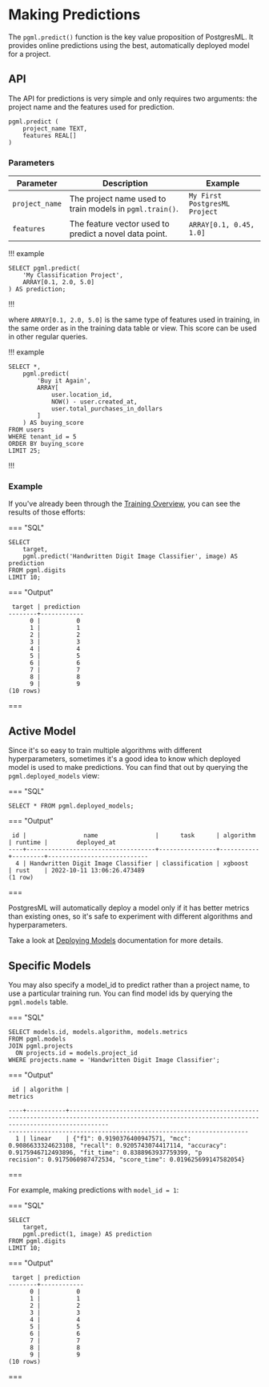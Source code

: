 # Making Predictions

The `pgml.predict()` function is the key value proposition of PostgresML. It provides online predictions using the best, automatically deployed model for a project.

## API

The API for predictions is very simple and only requires two arguments: the project name and the features used for prediction.

```postgresql
pgml.predict (
	project_name TEXT,
	features REAL[]
)
```

### Parameters

| Parameter | Description | Example |
|-----------|-------------|---------|
| `project_name`| The project name used to train models in `pgml.train()`. | `My First PostgresML Project` |
| `features` | The feature vector used to predict a novel data point. | `ARRAY[0.1, 0.45, 1.0]` |

!!! example
```postgresql
SELECT pgml.predict(
    'My Classification Project', 
    ARRAY[0.1, 2.0, 5.0]
) AS prediction;
```
!!!

where `ARRAY[0.1, 2.0, 5.0]` is the same type of features used in training, in the same order as in the training data table or view. This score can be used in other regular queries.

!!! example
```postgresql
SELECT *,
    pgml.predict(
        'Buy it Again',
        ARRAY[
            user.location_id,
            NOW() - user.created_at,
            user.total_purchases_in_dollars
        ]
    ) AS buying_score
FROM users
WHERE tenant_id = 5
ORDER BY buying_score
LIMIT 25;
```
!!!

### Example

If you've already been through the [Training Overview](/docs/guides/training/overview/), you can see the results of those efforts:

=== "SQL"

```postgresql
SELECT
    target,
    pgml.predict('Handwritten Digit Image Classifier', image) AS prediction
FROM pgml.digits 
LIMIT 10;
```

=== "Output"

```
 target | prediction
--------+------------
      0 |          0
      1 |          1
      2 |          2
      3 |          3
      4 |          4
      5 |          5
      6 |          6
      7 |          7
      8 |          8
      9 |          9
(10 rows)
```

===

## Active Model

Since it's so easy to train multiple algorithms with different hyperparameters, sometimes it's a good idea to know which deployed model is used to make predictions. You can find that out by querying the `pgml.deployed_models` view:

=== "SQL"

```postgresql
SELECT * FROM pgml.deployed_models;
```

=== "Output"

```
 id |                name                |      task      | algorithm | runtime |        deployed_at
----+------------------------------------+----------------+-----------+---------+----------------------------
  4 | Handwritten Digit Image Classifier | classification | xgboost   | rust    | 2022-10-11 13:06:26.473489
(1 row)
```

===

PostgresML will automatically deploy a model only if it has better metrics than existing ones, so it's safe to experiment with different algorithms and hyperparameters.

Take a look at [Deploying Models](/docs/guides/predictions/deployments/) documentation for more details.

## Specific Models

You may also specify a model_id to predict rather than a project name, to use a particular training run. You can find model ids by querying the `pgml.models` table.  

=== "SQL"

```postgresql
SELECT models.id, models.algorithm, models.metrics
FROM pgml.models
JOIN pgml.projects 
  ON projects.id = models.project_id
WHERE projects.name = 'Handwritten Digit Image Classifier';
```

=== "Output"

``` 
 id | algorithm |                                                                                                         metrics

----+-----------+-------------------------------------------------------------------------------------------------------------------------------------------------------
-------------------------------------------------------------------
  1 | linear    | {"f1": 0.9190376400947571, "mcc": 0.9086633324623108, "recall": 0.9205743074417114, "accuracy": 0.9175946712493896, "fit_time": 0.8388963937759399, "p
recision": 0.9175060987472534, "score_time": 0.019625699147582054}
```

===


For example, making predictions with `model_id = 1`:

=== "SQL"

```postgresql
SELECT
    target,
    pgml.predict(1, image) AS prediction
FROM pgml.digits 
LIMIT 10;
```

=== "Output"

```
 target | prediction
--------+------------
      0 |          0
      1 |          1
      2 |          2
      3 |          3
      4 |          4
      5 |          5
      6 |          6
      7 |          7
      8 |          8
      9 |          9
(10 rows)
```

===

